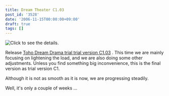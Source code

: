 ```yaml
---
title: Dream Theater C1.03
post_id: '3528'
date: '2006-11-15T00:00:00+09:00'
draft: true
tags: []
---
```


![Click to see the details.](https://danmaq.com/!/thC/thC_SS09.jpg)

Release [Toho Dream Drama trial trial version C1.03](https://danmaq.com/!/thC/) . This time we are mainly focusing on lightening the load, and we are also doing some other adjustments. Unless you find something big inconvenience, this is the final version as trial version C1.

Although it is not as smooth as it is now, we are progressing steadily.

Well, it's only a couple of weeks ...
